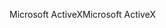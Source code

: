 <span data-ttu-id="0a9af-101">Microsoft ActiveX</span><span class="sxs-lookup"><span data-stu-id="0a9af-101">Microsoft ActiveX</span></span>
